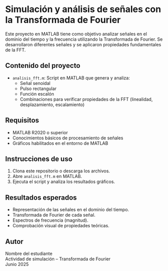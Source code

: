 # Simulación y análisis de señales con la Transformada de Fourier

Este proyecto en MATLAB tiene como objetivo analizar señales en el dominio del tiempo y la frecuencia utilizando la Transformada de Fourier. Se desarrollaron diferentes señales y se aplicaron propiedades fundamentales de la FFT.

## Contenido del proyecto

- `analisis_fft.m`: Script en MATLAB que genera y analiza:
  - Señal senoidal
  - Pulso rectangular
  - Función escalón
  - Combinaciones para verificar propiedades de la FFT (linealidad, desplazamiento, escalamiento)

## Requisitos

- MATLAB R2020 o superior
- Conocimientos básicos de procesamiento de señales
- Gráficos habilitados en el entorno de MATLAB

## Instrucciones de uso

1. Clona este repositorio o descarga los archivos.
2. Abre `analisis_fft.m` en MATLAB.
3. Ejecuta el script y analiza los resultados gráficos.

## Resultados esperados

- Representación de las señales en el dominio del tiempo.
- Transformada de Fourier de cada señal.
- Espectros de frecuencia (magnitud).
- Comprobación visual de propiedades teóricas.

## Autor

Nombre del estudiante  
Actividad de simulación – Transformada de Fourier  
Junio 2025
